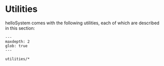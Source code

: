 # Utilities

helloSystem comes with the following utilities, each of which are described in this section:

```{toctree}
---
maxdepth: 2
glob: true
---

utilities/*
``` 
